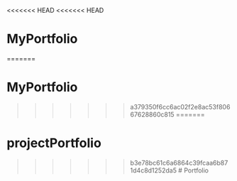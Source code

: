 <<<<<<< HEAD
<<<<<<< HEAD
# MyPortfolio
=======
# MyPortfolio
>>>>>>> a379350f6cc6ac02f2e8ac53f80667628860c815
=======
# projectPortfolio
>>>>>>> b3e78bc61c6a6864c39fcaa6b871d4c8d1252da5
#   P o r t f o l i o  
 